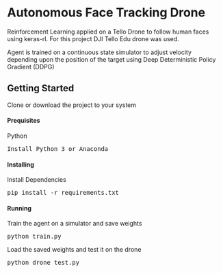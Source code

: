 # Autonomous Face Tracking Drone
<p>Reinforcement Learning applied on a Tello Drone to follow human faces using keras-rl. For this project DJI Tello Edu drone was used.</p>
<p>Agent is trained on a continuous state simulator to adjust velocity depending upon the position of the target using Deep Deterministic Policy Gradient (DDPG)</p>


## Getting Started
Clone or download the project to your system

<h4>Prequisites</h4>

<p>Python</p><pre>Install Python 3 or Anaconda</pre>

<h4>Installing</h4>

<p>Install Dependencies</p><pre>pip install -r requirements.txt</pre>

<h4>Running</h4>
<p>Train the agent on a simulator and save weights</p>
<pre>python train.py</pre>

<p>Load the saved weights and test it on the drone</p>
<pre>python drone_test.py</pre>
